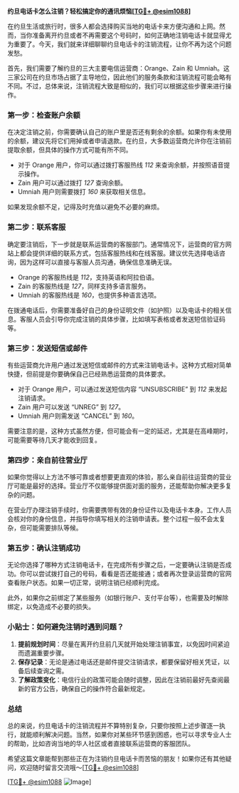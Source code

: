 **约旦电话卡怎么注销？轻松搞定你的通讯烦恼[[TG💪+ @esim1088](https://t.me/s/esim1088)]**

在约旦生活或旅行时，很多人都会选择购买当地的电话卡来方便沟通和上网。然而，当你准备离开约旦或者不再需要这个号码时，如何正确地注销电话卡就显得尤为重要了。今天，我们就来详细聊聊约旦电话卡的注销流程，让你不再为这个问题发愁。

首先，我们需要了解约旦的三大主要电信运营商：Orange、Zain 和 Umniah。这三家公司在约旦市场占据了主导地位，因此他们的服务条款和注销流程可能会略有不同。不过，总体来说，注销流程大致是相似的，我们可以根据这些步骤来进行操作。

### **第一步：检查账户余额**

在决定注销之前，你需要确认自己的账户里是否还有剩余的余额。如果你有未使用的余额，建议先将它们用掉或者申请退款。在约旦，大多数运营商允许你在注销前提取余额，但具体的操作方式可能有所不同。

- 对于 Orange 用户，你可以通过拨打客服热线 *112* 来查询余额，并按照语音提示操作。
- Zain 用户可以通过拨打 *127* 查询余额。
- Umniah 用户则需要拨打 *160* 来获取相关信息。

如果发现余额不足，记得及时充值以避免不必要的麻烦。

### **第二步：联系客服**

确定要注销后，下一步就是联系运营商的客服部门。通常情况下，运营商的官方网站上都会提供详细的联系方式，包括客服热线和在线客服。建议优先选择电话咨询，因为这样可以直接与客服人员沟通，确保信息准确无误。

- Orange 的客服热线是 *112*，支持英语和阿拉伯语。
- Zain 的客服热线是 *127*，同样支持多语言服务。
- Umniah 的客服热线是 *160*，也提供多种语言选项。

在拨通电话后，你需要准备好自己的身份证明文件（如护照）以及电话卡的相关信息。客服人员会引导你完成注销的具体步骤，比如填写表格或者发送短信验证码等。

### **第三步：发送短信或邮件**

有些运营商允许用户通过发送短信或邮件的方式来注销电话卡。这种方式相对简单快捷，但前提是你要确保自己已经熟悉运营商的具体要求。

- 对于 Orange 用户，可以通过发送短信内容 “UNSUBSCRIBE” 到 *112* 来发起注销请求。
- Zain 用户可以发送 “UNREG” 到 *127*。
- Umniah 用户则需发送 “CANCEL” 到 *160*。

需要注意的是，这种方式虽然方便，但可能会有一定的延迟，尤其是在高峰期时，可能需要等待几天才能收到回复。

### **第四步：亲自前往营业厅**

如果你觉得以上方法不够可靠或者想要更直观的体验，那么亲自前往运营商的营业厅可能是最好的选择。营业厅不仅能够提供面对面的服务，还能帮助你解决更多复杂的问题。

在营业厅办理注销手续时，你需要携带有效的身份证件以及电话卡本身。工作人员会核对你的身份信息，并指导你填写相关的注销申请表。整个过程一般不会太复杂，但可能需要排队等候。

### **第五步：确认注销成功**

无论你选择了哪种方式注销电话卡，在完成所有步骤之后，一定要确认注销是否成功。你可以尝试拨打自己的号码，看看是否还能接通；或者再次登录运营商的官网查看账户状态。如果一切正常，说明注销已经顺利完成。

此外，如果你之前绑定了某些服务（如银行账户、支付平台等），也需要及时解除绑定，以免造成不必要的损失。

### **小贴士：如何避免注销时遇到问题？**

1. **提前规划时间**：尽量在离开约旦前几天就开始处理注销事宜，以免因时间紧迫而遗漏重要步骤。
2. **保存记录**：无论是通过电话还是邮件提交注销请求，都要保留好相关凭证，以备后续查询之需。
3. **了解政策变化**：电信行业的政策可能会随时调整，因此在注销前最好先查阅最新的官方公告，确保自己的操作符合最新规定。

### **总结**

总的来说，约旦电话卡的注销流程并不算特别复杂，只要你按照上述步骤逐一执行，就能顺利解决问题。当然，如果你对某些环节感到困惑，也可以寻求专业人士的帮助，比如咨询当地的华人社区或者直接联系运营商的客服团队。

希望这篇文章能帮到那些正在为注销约旦电话卡而苦恼的朋友！如果你还有其他疑问，欢迎随时留言交流哦～[[TG💪+ @esim1088](https://t.me/s/esim1088)]

[[TG💪+ @esim1088](https://t.me/s/esim1088) ![Image](https://i.postimg.cc/4NQfJmqS/Snipaste-2025-05-13-00-14-12.png)]